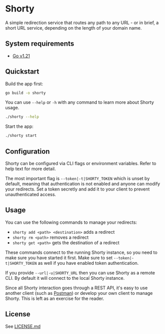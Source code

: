 # Shorty

A simple redirection service that routes any path to any URL - or in brief, a short URL service, depending on the length of your domain name.

## System requirements

- [Go v1.21](https://go.dev/dl/)

## Quickstart

Build the app first:

```sh
go build -o shorty
```

You can use `--help` or `-h` with any command to learn more about Shorty usage.

```sh
./shorty --help
```

Start the app:

```sh
./shorty start
```

## Configuration

Shorty can be configured via CLI flags or environment variables. Refer to help text for more detail.

The most important flag is `--token|-t|SHORTY_TOKEN` which is unset by default, meaning that authentication is not enabled and anyone can modify your redirects. Set a token secretly and add it to your client to prevent unauthenticated access.

## Usage

You can use the following commands to manage your redirects:

- `shorty add <path> <destination>` adds a redirect
- `shorty rm <path>` removes a redirect
- `shorty get <path>` gets the destination of a redirect

These commands connect to the running Shorty instance, so you need to make sure you have started it first. Make sure to set `--token|-t|SHORTY_TOKEN` as well if you have enabled token authentication.

If you provide `--url|-u|SHORTY_URL` then you can use Shorty as a remote CLI. By default it will connect to the local Shorty instance.

Since all Shorty interaction goes through a REST API, it's easy to use another client (such as [Postman](https://www.postman.com/)) or develop your own client to manage Shorty. This is left as an exercise for the reader.

## License

See [LICENSE.md](./LICENSE.md)
